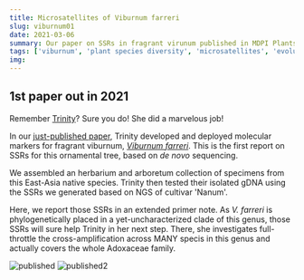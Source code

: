 ```yaml
---
title: Microsatellites of Viburnum farreri
slug: viburnum01
date: 2021-03-06
summary: Our paper on SSRs in fragrant virunum published in MDPI Plants.
tags: ['viburnum', 'plant species diversity', 'microsatellites', 'evolutionary history']
img:
---
```


## 1st paper out in 2021

Remember [Trinity](/projects/redbud-chlorotyping/)? Sure you do! She did a marvelous job!

In our [just-published paper](https://www.mdpi.com/2223-7747/10/3/487/htm), Trinity developed and deployed molecular markers for fragrant viburnum, [_Viburnum farreri_](https://en.wikipedia.org/wiki/Viburnum_farreri). This is the first report on SSRs for this ornamental tree, based on _de novo_ sequencing.

We assembled an herbarium and arboretum collection of specimens from this East-Asia native species. Trinity then tested their isolated gDNA using the SSRs we generated based on NGS of cultivar 'Nanum'.

Here, we report those SSRs in an extended primer note. As _V. farreri_ is phylogenetically placed in a yet-uncharacterized clade of this genus, those SSRs will sure help Trinity in her next step. There, she investigates full-throttle the cross-amplification across MANY specis in this genus and actually covers the whole Adoxaceae family.

![published](./Vfarreri.jpg "Our _V. farreri_ paper just started blooming!!!")
![published2](./Viburnum01banner.jpg "Banner for the paper")